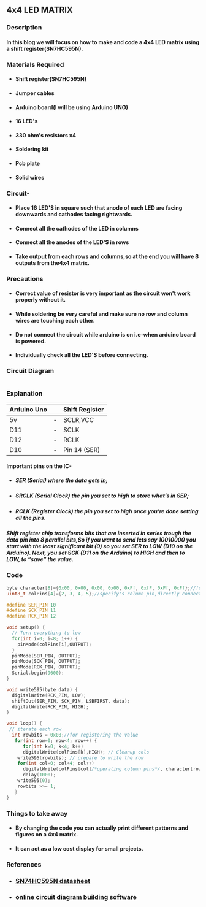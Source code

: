 ## 4x4 LED MATRIX 

### Description
#### In this blog we will focus on how to make and code a 4x4 LED matrix using a shift register(SN7HC595N).

### Materials Required
- #### Shift register(SN7HC595N)
- #### Jumper cables
- #### Arduino board(I will be using Arduino UNO)
- #### 16 LED's
- #### 330 ohm's resistors x4
- #### Soldering kit
- #### Pcb plate
- #### Solid wires

### Circuit-
- #### Place 16 LED'S in square such that anode of each LED are facing downwards and cathodes facing rightwards. 
- #### Connect all the cathodes of the LED in columns
- #### Connect all the anodes of the LED'S in rows
- #### Take output from each rows and columns,so at the end you will have 8 outputs from the4x4 matrix.

### Precautions
- #### Correct value of resistor is very important as the circuit won't work properly without it.
- #### While soldering be very careful and make sure no row and column wires are touching each other.
- #### Do not connect the circuit while arduino is on i.e-when arduino board is powered.
- #### Individually check all the LED'S before connecting.
### Circuit Diagram
![]()
### Explanation

| Arduino Uno  |   | Shift Register     |
| ------------- |---| ------------- |
| 5v            | - |   SCLR,VCC    |
| D11           | - |   SCLK        |
| D12           | - |   RCLK        |
| D10           | - |  Pin 14 (SER) |
#### Important pins on the IC-
- ##### SER (Serial) where the data gets in;
- ##### SRCLK (Serial Clock) the pin you set to high to store what’s in SER;
- ##### RCLK (Register Clock) the pin you set to high once you’re done setting all the pins.
##### Shift register chip transforms bits that are inserted in series trough the data pin into 8 parallel bits,So if you want to send lets say 10010000 you start with the least significant bit (0) so you set SER to LOW (D10 on the Arduino). Next, you set SCK (D11 on the Arduino) to HIGH and then to LOW, to “save” the value.

### Code
```c
byte character[8]={0x00, 0x00, 0x00, 0x00, 0xFf, 0xfF, 0xFf, 0xFf};//for row
uint8_t colPins[4]={2, 3, 4, 5};//specify's column pin,directly connected to arduino

#define SER_PIN 10
#define SCK_PIN 11
#define RCK_PIN 12

void setup() {
  // Turn everything to low
  for(int i=0; i<8; i++) {
    pinMode(colPins[i],OUTPUT);
  }
  pinMode(SER_PIN, OUTPUT);
  pinMode(SCK_PIN, OUTPUT);
  pinMode(RCK_PIN, OUTPUT);
  Serial.begin(9600);
}

void write595(byte data) {
  digitalWrite(RCK_PIN, LOW);
  shiftOut(SER_PIN, SCK_PIN, LSBFIRST, data);
  digitalWrite(RCK_PIN, HIGH);
}

void loop() {
 // iterate each row
  int rowbits = 0x08;//for registering the value
   for(int row=0; row<4; row++) {
      for(int k=0; k<4; k++) 
      digitalWrite(colPins[k],HIGH); // Cleanup cols
    write595(rowbits); // prepare to write the row
    for(int col=0; col<4; col++)
      digitalWrite(colPins[col]/*operating column pins*/, character[row+4] & 1 << col ? LOW : HIGH);
      delay(1000);
    write595(0);
    rowbits >>= 1; 
   }
}
```
### Things to take away 
- #### By changing the code you can actually print different patterns and figures on a 4x4 matrix.
- #### It can act as a low cost display for small projects.

### References
- ### [SN74HC595N datasheet](http://www.ti.com/lit/ds/symlink/sn74hc595.pdf)
- ### [online circuit diagram building software](https://www.circuit-diagram.org/editor/)



